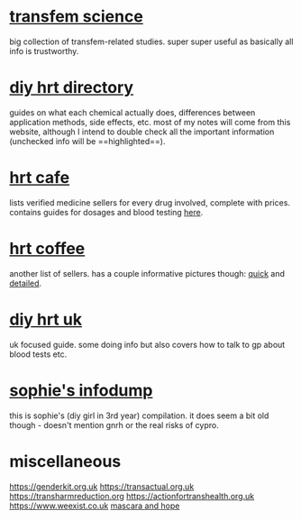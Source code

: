 # [transfem science](https://transfemscience.org/articles)
big collection of transfem-related studies. super super useful as basically all info is trustworthy.

# [diy hrt directory](https://diyhrt.wiki/transfem)
guides on what each chemical actually does, differences between application methods, side effects, etc. most of my notes will come from this website, although I intend to double check all the important information (unchecked info will be ==highlighted==).

# [hrt cafe](https://hrtcafe.net)
lists verified medicine sellers for every drug involved, complete with prices.
contains guides for dosages and blood testing [here](https://hrtcafe.net/index.php/Resources).

# [hrt coffee](https://hrt.coffee)
another list of sellers. has a couple informative pictures though: [quick](hrtgen-v2.5-quick.png) and [detailed](hrtgen-v2.5-detailed.png).

# [diy hrt uk](https://diyhrtuk.org)
uk focused guide. some doing info but also covers how to talk to gp about blood tests etc.

# [sophie's infodump](https://girltw.ink/posts/mtf-hrt)
this is sophie's (diy girl in 3rd year) compilation. it does seem a bit old though - doesn't mention gnrh or the real risks of cypro.

# miscellaneous
https://genderkit.org.uk
https://transactual.org.uk
https://transharmreduction.org
https://actionfortranshealth.org.uk
https://www.weexist.co.uk
[mascara and hope](mascara-and-hope.pdf)
